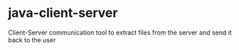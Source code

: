 java-client-server
==================

Client-Server communication tool to extract files from the server and send it back to the user
